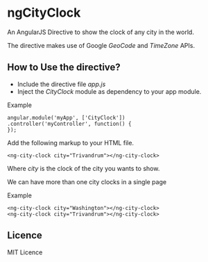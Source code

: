 # ngCityClock
An AngularJS Directive to show the clock of any city in the world.

The directive makes use of Google *GeoCode* and *TimeZone* APIs.

## How to Use the directive?

* Include the directive file *app.js*
* Inject the *CityClock* module as dependency to your app module.

Example

```
angular.module('myApp', ['CityClock'])
.controller('myController', function() {
});
```

Add the following markup to your HTML file.

```
<ng-city-clock city="Trivandrum"></ng-city-clock>
```
Where *city* is the clock of the city you wants to show.

We can have more than one city clocks in a single page

Example
```
<ng-city-clock city="Washington"></ng-city-clock>
<ng-city-clock city="Trivandrum"></ng-city-clock>
```

## Licence

MIT Licence
